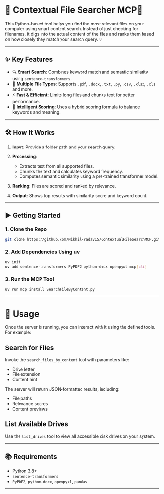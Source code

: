 # 📂 Contextual File Searcher MCP🚀

This Python-based tool helps you find the most relevant files on your computer using smart content search. Instead of just checking for filenames, it digs into the actual content of the files and ranks them based on how closely they match your search query. 💡

---

## ✨ Key Features

* 🔍 **Smart Search**: Combines keyword match and semantic similarity using `sentence-transformers`.
* 📄 **Multiple File Types**: Supports `.pdf`, `.docx`, `.txt`, `.py`, `.csv`, `.xlsx`, `.xls` and more.
* ⚡ **Fast & Efficient**: Limits long files and chunks text for better performance.
* 🧠 **Intelligent Scoring**: Uses a hybrid scoring formula to balance keywords and meaning.

---

## 🛠️ How It Works

1. **Input**: Provide a folder path and your search query.
2. **Processing**:

   * Extracts text from all supported files.
   * Chunks the text and calculates keyword frequency.
   * Computes semantic similarity using a pre-trained transformer model.
3. **Ranking**: Files are scored and ranked by relevance.
4. **Output**: Shows top results with similarity score and keyword count.

---

## ▶️ Getting Started

### 1. Clone the Repo

```bash
git clone https://github.com/Nikhil-Yadav15/ContextualFileSearchMCP.git
```

### 2. Add Dependencies Using uv

```bash
uv init
uv add sentence-transformers PyPDF2 python-docx openpyxl mcp[cli]
```

### 3. Run the MCP Tool

```bash
uv run mcp install SearchFileByContent.py
```

---

# 🧪 Usage

Once the server is running, you can interact with it using the defined tools. For example:

## Search for Files

Invoke the `search_files_by_content` tool with parameters like:
- Drive letter
- File extension
- Content hint

The server will return JSON-formatted results, including:
- File paths
- Relevance scores
- Content previews

## List Available Drives

Use the `list_drives` tool to view all accessible disk drives on your system.


---

## 📚 Requirements

* Python 3.8+
* `sentence-transformers`
* `PyPDF2`, `python-docx`, `openpyxl`, `pandas`

---

